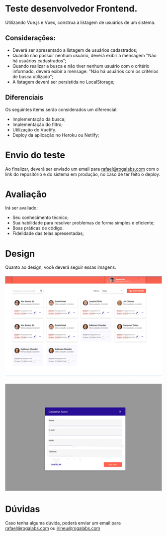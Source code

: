 # Teste desenvolvedor Frontend.

Utilizando Vue.js e Vuex, construa a listagem de usuários de um sistema.

## Considerações:

- Deverá ser apresentado a listagem de usuários cadastrados;
- Quando não possuir nenhum usuário, deverá exibir a mensagem "Não há usuários cadastrados";
- Quando realizar a busca e não tiver nenhum usuário com o critério informado, deverá exibir a mensage: "Não há usuários com os critérios de busca utilizado";
- A listagem deverá ser persistida no LocalStorage;

## Diferenciais
Os seguintes items serão considerados um diferencial:
- Implementação da busca;
- Implementação do filtro;
- Utilização do Vuetify.
- Deploy da aplicação no Heroku ou Netlify;

# Envio do teste

Ao finalizar, deverá ser enviado um email para rafael@rogalabs.com com o link do repositório e do sistema em produção, no caso de ter feito o deploy.

# Avaliação

Irá ser avaliado: 
- Seu conhecimento técnico;
- Sua habilidade para resolver problemas de forma simples e eficiente;
- Boas práticas de código.
- Fidelidade das telas apresentadas;

# Design

Quanto ao design, você deverá seguir essas imagens.

![alt text](/listagem.jpg)

![alt text](/cadastrar.jpg)

# Dúvidas

Caso tenha alguma dúvida, poderá enviar um email para rafael@rogalabs.com ou irineu@rogalabs.com
